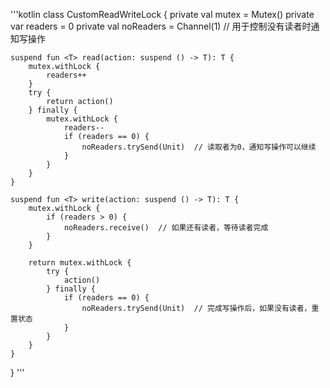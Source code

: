 '''kotlin
class CustomReadWriteLock {
    private val mutex = Mutex()
    private var readers = 0
    private val noReaders = Channel<Unit>(1)  // 用于控制没有读者时通知写操作

    suspend fun <T> read(action: suspend () -> T): T {
        mutex.withLock {
            readers++
        }
        try {
            return action()
        } finally {
            mutex.withLock {
                readers--
                if (readers == 0) {
                    noReaders.trySend(Unit)  // 读取者为0，通知写操作可以继续
                }
            }
        }
    }

    suspend fun <T> write(action: suspend () -> T): T {
        mutex.withLock {
            if (readers > 0) {
                noReaders.receive()  // 如果还有读者，等待读者完成
            }
        }

        return mutex.withLock {
            try {
                action()
            } finally {
                if (readers == 0) {
                    noReaders.trySend(Unit)  // 完成写操作后，如果没有读者，重置状态
                }
            }
        }
    }
}
'''
